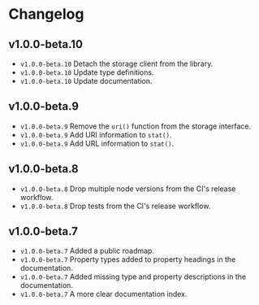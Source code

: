 # Changelog

## v1.0.0-beta.10

- `v1.0.0-beta.10` Detach the storage client from the library.
- `v1.0.0-beta.10` Update type definitions.
- `v1.0.0-beta.10` Update documentation.

## v1.0.0-beta.9

- `v1.0.0-beta.9` Remove the `uri()` function from the storage interface.
- `v1.0.0-beta.9` Add URI information to `stat()`.
- `v1.0.0-beta.9` Add URL information to `stat()`.

## v1.0.0-beta.8

- `v1.0.0-beta.8` Drop multiple node versions from the CI's release workflow.
- `v1.0.0-beta.8` Drop tests from the CI's release workflow.

## v1.0.0-beta.7

- `v1.0.0-beta.7` Added a public roadmap.
- `v1.0.0-beta.7` Property types added to property headings in the documentation.
- `v1.0.0-beta.7` Added missing type and property descriptions in the documentation.
- `v1.0.0-beta.7` A more clear documentation index.
